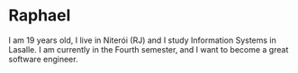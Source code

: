 # Raphael
I am 19 years old, I live in Niterói (RJ) and I study Information Systems in Lasalle. I am currently in the Fourth semester, and I want to become a great software engineer.

